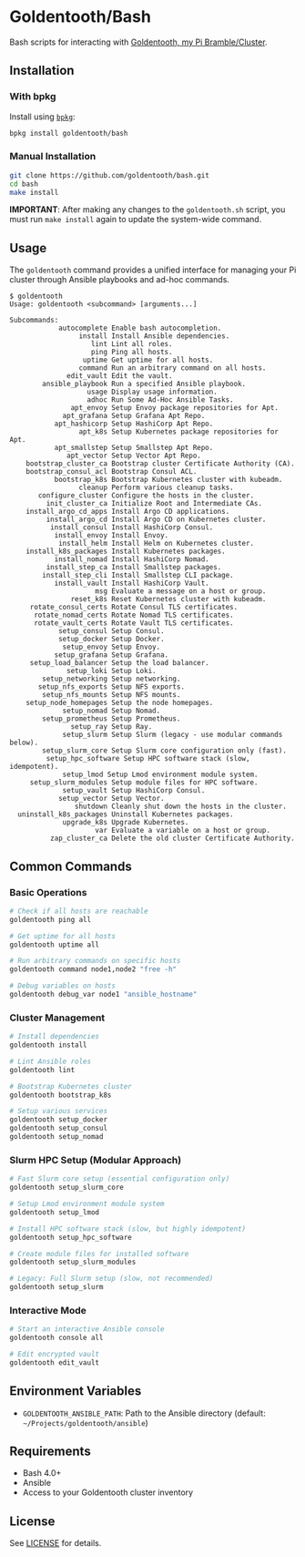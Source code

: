 # Goldentooth/Bash

Bash scripts for interacting with [Goldentooth, my Pi Bramble/Cluster](https://github.com/goldentooth/).

## Installation

### With bpkg

Install using [`bpkg`](https://github.com/bpkg/bpkg):

```bash
bpkg install goldentooth/bash
```

### Manual Installation

```bash
git clone https://github.com/goldentooth/bash.git
cd bash
make install
```

**IMPORTANT**: After making any changes to the `goldentooth.sh` script, you must run `make install` again to update the system-wide command.

## Usage

The `goldentooth` command provides a unified interface for managing your Pi cluster through Ansible playbooks and ad-hoc commands.

```
$ goldentooth
Usage: goldentooth <subcommand> [arguments...]

Subcommands:
            autocomplete Enable bash autocompletion.
                 install Install Ansible dependencies.
                    lint Lint all roles.
                    ping Ping all hosts.
                  uptime Get uptime for all hosts.
                 command Run an arbitrary command on all hosts.
              edit_vault Edit the vault.
        ansible_playbook Run a specified Ansible playbook.
                   usage Display usage information.
                   adhoc Run Some Ad-Hoc Ansible Tasks.
               apt_envoy Setup Envoy package repositories for Apt.
             apt_grafana Setup Grafana Apt Repo.
           apt_hashicorp Setup HashiCorp Apt Repo.
                 apt_k8s Setup Kubernetes package repositories for Apt.
           apt_smallstep Setup Smallstep Apt Repo.
              apt_vector Setup Vector Apt Repo.
    bootstrap_cluster_ca Bootstrap cluster Certificate Authority (CA).
    bootstrap_consul_acl Bootstrap Consul ACL.
           bootstrap_k8s Bootstrap Kubernetes cluster with kubeadm.
                 cleanup Perform various cleanup tasks.
       configure_cluster Configure the hosts in the cluster.
         init_cluster_ca Initialize Root and Intermediate CAs.
    install_argo_cd_apps Install Argo CD applications.
         install_argo_cd Install Argo CD on Kubernetes cluster.
          install_consul Install HashiCorp Consul.
           install_envoy Install Envoy.
            install_helm Install Helm on Kubernetes cluster.
    install_k8s_packages Install Kubernetes packages.
           install_nomad Install HashiCorp Nomad.
         install_step_ca Install Smallstep packages.
        install_step_cli Install Smallstep CLI package.
           install_vault Install HashiCorp Vault.
                     msg Evaluate a message on a host or group.
               reset_k8s Reset Kubernetes cluster with kubeadm.
     rotate_consul_certs Rotate Consul TLS certificates.
      rotate_nomad_certs Rotate Nomad TLS certificates.
      rotate_vault_certs Rotate Vault TLS certificates.
            setup_consul Setup Consul.
            setup_docker Setup Docker.
             setup_envoy Setup Envoy.
           setup_grafana Setup Grafana.
     setup_load_balancer Setup the load balancer.
              setup_loki Setup Loki.
        setup_networking Setup networking.
       setup_nfs_exports Setup NFS exports.
        setup_nfs_mounts Setup NFS mounts.
    setup_node_homepages Setup the node homepages.
             setup_nomad Setup Nomad.
        setup_prometheus Setup Prometheus.
               setup_ray Setup Ray.
             setup_slurm Setup Slurm (legacy - use modular commands below).
        setup_slurm_core Setup Slurm core configuration only (fast).
         setup_hpc_software Setup HPC software stack (slow, idempotent).
             setup_lmod Setup Lmod environment module system.
     setup_slurm_modules Setup module files for HPC software.
             setup_vault Setup HashiCorp Consul.
            setup_vector Setup Vector.
                shutdown Cleanly shut down the hosts in the cluster.
  uninstall_k8s_packages Uninstall Kubernetes packages.
             upgrade_k8s Upgrade Kubernetes.
                     var Evaluate a variable on a host or group.
          zap_cluster_ca Delete the old cluster Certificate Authority.
```

## Common Commands

### Basic Operations
```bash
# Check if all hosts are reachable
goldentooth ping all

# Get uptime for all hosts
goldentooth uptime all

# Run arbitrary commands on specific hosts
goldentooth command node1,node2 "free -h"

# Debug variables on hosts
goldentooth debug_var node1 "ansible_hostname"
```

### Cluster Management
```bash
# Install dependencies
goldentooth install

# Lint Ansible roles
goldentooth lint

# Bootstrap Kubernetes cluster
goldentooth bootstrap_k8s

# Setup various services
goldentooth setup_docker
goldentooth setup_consul
goldentooth setup_nomad
```

### Slurm HPC Setup (Modular Approach)
```bash
# Fast Slurm core setup (essential configuration only)
goldentooth setup_slurm_core

# Setup Lmod environment module system
goldentooth setup_lmod

# Install HPC software stack (slow, but highly idempotent)
goldentooth setup_hpc_software

# Create module files for installed software
goldentooth setup_slurm_modules

# Legacy: Full Slurm setup (slow, not recommended)
goldentooth setup_slurm
```

### Interactive Mode
```bash
# Start an interactive Ansible console
goldentooth console all

# Edit encrypted vault
goldentooth edit_vault
```

## Environment Variables

- `GOLDENTOOTH_ANSIBLE_PATH`: Path to the Ansible directory (default: `~/Projects/goldentooth/ansible`)

## Requirements

- Bash 4.0+
- Ansible
- Access to your Goldentooth cluster inventory

## License

See [LICENSE](LICENSE) for details.
